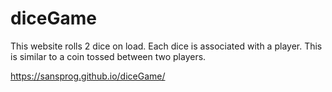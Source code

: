# diceGame

This website rolls 2 dice on load. Each dice is associated with a player. This is similar to a coin tossed between two players.

https://sansprog.github.io/diceGame/
